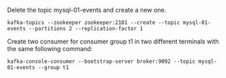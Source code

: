 
Delete the topic mysql-01-events and create a new one.
```
kafka-topics --zookeeper zookeeper:2181 --create --topic mysql-01-events --partitions 2 --replication-factor 1
```

Create two consumer for consumer group t1 in two different terminals with the same following command:
```
kafka-console-consumer --bootstrap-server broker:9092 --topic mysql-01-events --group t1
```